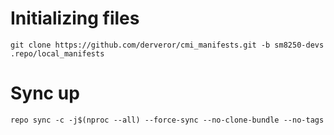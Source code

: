# Initializing files
```
git clone https://github.com/derveror/cmi_manifests.git -b sm8250-devs .repo/local_manifests
```
# Sync up
```
repo sync -c -j$(nproc --all) --force-sync --no-clone-bundle --no-tags
```
